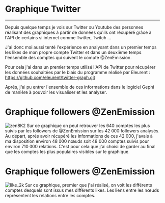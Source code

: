 # Graphique Twitter

<hr> 

Depuis quelque temps je vois sur Twitter ou Youtube des personnes réalisant des graphiques à partir de données qu'ils ont récupéré grâce à l'API de certains si internet comme Twitter, Twitch ...

J'ai donc moi aussi tenté l'expérience en analysant dans un premier temps les likes de mon propre compte Twitter et dans un deuxième temps l'ensemble des comptes qui suivent le compte @ZenEmission.

Pour cela j'ai dans un premier temps utilisé l'API de Twitter pour récupérer les données souhaitées par le biais du programme réalisé par Eleurent : https://github.com/eleurent/twitter-graph.git

Après, j'ai pu entrer l'ensemble de ces informations dans le logiciel Gephi de manière à pouvoir les visualiser et les analyser. 


# Graphique followers @ZenEmission

![zen8K2](https://user-images.githubusercontent.com/94399277/204142453-f908836e-006f-456e-8318-4373119a310f.png)
Sur ce graphique on peut retrouver les 640 comptes les plus suivis par les followers de @ZenEmission sur les 42 000 followers analysés. <br>
Au départ, après avoir récupéré les informations de ces 42 000, j'avais à ma disposition environ 48 000 nœuds soit 48 000 comptes suivis pour environ 710 000 relations. 
C'est pour cela que j'ai choisi de garder au final que les comptes les plus populaires visibles sur le graphique.

# Graphique followers @ZenEmission

![like_2k](https://user-images.githubusercontent.com/94399277/204142610-6067b8be-ef9e-41dd-a947-9a38e88122a8.png)
Sur ce graphique, premier que j'ai réalisé, on voit les différents comptes desquels sont issus mes différents likes. Les liens entre les nœuds représentent les relations entre les comptes.
